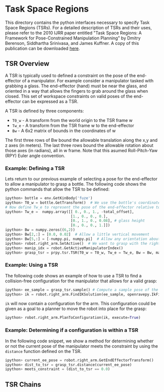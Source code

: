 # Task Space Regions

This directory contains the python interfaces necessary to specify Task Space Regions (TSRs). For a detailed description of TSRs and their uses, please refer to the 2010 IJRR paper entitled "Task Space Regions: A Framework for Pose-Constrained
Manipulation Planning" by Dmitry Berenson, Siddhartha Srinivasa, and James Kuffner.  A copy of this publication can be downloaded [here](https://www.ri.cmu.edu/pub_files/2011/10/dmitry_ijrr10-1.pdf).

## TSR Overview
A TSR is typically used to defined a constraint on the pose of the end-effector of a manipulator. For example consider a manipulator tasked with grabbing a glass. The end-effector (hand) must be near the glass, and oriented in a way that allows the fingers to grab around the glass when closed. This set of workspace constraints on valid poses of the end-effector can be expressed as a TSR.

A TSR is defined by three components:
* ```T0_w``` - A transform from the world origin to the TSR frame w
* ```Tw_e``` - A transform from the TSR frame w to the end-effector
* ```Bw``` - A 6x2 matrix of bounds in the coordinates of w

The first three rows of Bw bound the allowable translation along the x,y and z axes (in meters).  The last three rows bound the allowable rotation about those axes (in radians), all in w frame.  Note that this asumed Roll-Pitch-Yaw (RPY) Euler angle convention.

### Example: Defining a TSR
Lets return to our previous example of selecting a pose for the end-effector to allow a manipulator to grasp a bottle. The following code shows the python commands that allow the TSR to be defined:
```python
ipython> bottle = env.GetKinBody('fuze')
ipython> T0_w = bottle.GetTransform()  # We use the bottle's coordinate frame as the w frame
# Now define Tw_e to represent the pose of the end-effector relative to the glass
ipython> Tw_e =  numpy.array([[ 0., 0., 1., -total_offset], 
                              [1., 0., 0., 0.], 
                              [0., 1., 0., 0.08], # glass height
                              [0., 0., 0., 1.]])  
ipython> Bw = numpy.zeros((6,2))
ipython> Bw[2,:] = [0.0, 0.02]  # Allow a little vertical movement
ipython> Bw[5,:] = [-numpy.pi, numpy.pi]  # Allow any orientation about the z-axis of the bottle
ipython> robot.right_arm.SetActive()  # We want to grasp with the right arm
ipython> manip_idx = robot.GetActiveManipulatorIndex()
ipython> grasp_tsr = prpy.tsr.TSR(T0_w = T0_w, Tw_e = Tw_e, Bw = Bw, manip = manip_idx)
```
### Example: Using a TSR
The following code shows an example of how to use a TSR to find a collision-free configuration for the manipulator that allows for a valid grasp:
```python
ipython> ee_sample = grasp_tsr.sample() # Compute a sample pose of the end-effector
ipython> ik = robot.right_arm.FindIKSolution(ee_sample, openravepy.IkFilterOptions.CheckEnvCollisions)  
```
```ik``` will now contain a configuration for the arm.  This configuration could be given as a goal to a planner to move the robot into place for the grasp:
```python
ipython> robot.right_arm.PlanToConfiguration(ik, execute=True)
```
### Example: Determining if a configuration is within a TSR
In the following code snippet, we show a method for determining whether or not the current pose of the manipulator meets the constraint by using the ```distance``` function defined on the TSR.
```python
ipython> current_ee_pose = robot.right_arm.GetEndEffectorTransform()
ipython> dist_to_tsr = grasp_tsr.distance(current_ee_pose)
ipython> meets_constraint = (dist_to_tsr == 0.0)
```

## TSR Chains
